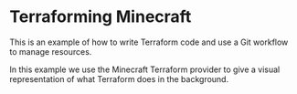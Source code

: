 # Terraforming Minecraft

This is an example of how to write Terraform code and use a Git workflow to manage resources.

In this example we use the Minecraft Terraform provider to give a visual representation of what Terraform does in the background.
